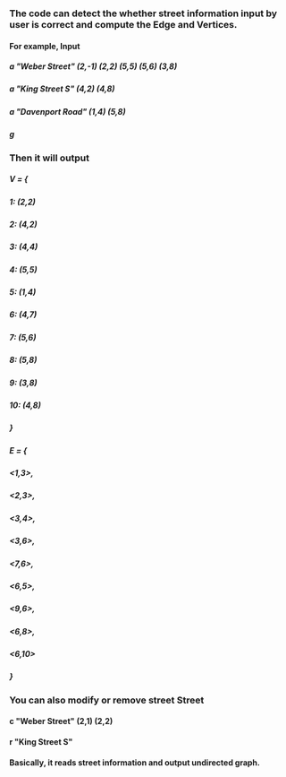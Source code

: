 ### The code can detect the whether street information input by user is correct and compute the Edge and Vertices.

#### For example, Input

##### a "Weber Street" (2,-1) (2,2) (5,5) (5,6) (3,8)
##### a "King Street S" (4,2) (4,8)
##### a "Davenport Road" (1,4) (5,8)
##### g

### Then it will output 
##### V = {
##### 1: (2,2)
##### 2: (4,2)
##### 3: (4,4)
##### 4: (5,5)
##### 5: (1,4)
##### 6: (4,7)
##### 7: (5,6)
##### 8: (5,8)
##### 9: (3,8)
##### 10: (4,8)
##### }
##### E = {
##### <1,3>,
##### <2,3>,
##### <3,4>,
##### <3,6>,
##### <7,6>,
##### <6,5>,
##### <9,6>,
##### <6,8>,
##### <6,10>
##### }

### You can also modify or remove street Street
#### c "Weber Street" (2,1) (2,2)
#### r "King Street S"
#### Basically, it reads street information and output undirected graph.
